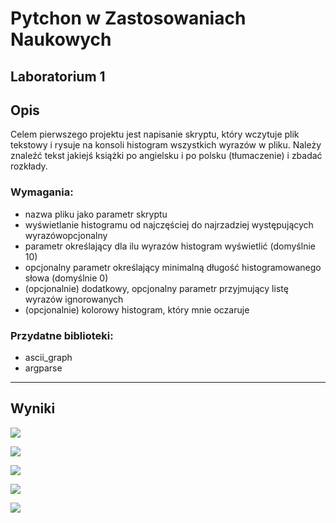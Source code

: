 Pytchon w Zastosowaniach Naukowych
================

## Laboratorium 1

## Opis

Celem pierwszego projektu jest napisanie skryptu, który wczytuje plik
tekstowy i rysuje na konsoli histogram wszystkich wyrazów w pliku.
Należy znaleźć tekst jakiejś książki po angielsku i po polsku
(tłumaczenie) i zbadać rozkłady.

### Wymagania:

  - nazwa pliku jako parametr skryptu
  - wyświetlanie histogramu od najczęściej do najrzadziej występujących
    wyrazówopcjonalny
  - parametr określający dla ilu wyrazów histogram wyświetlić (domyślnie
    10)
  - opcjonalny parametr określający minimalną długość histogramowanego
    słowa (domyślnie 0)
  - (opcjonalnie) dodatkowy, opcjonalny parametr przyjmujący listę
    wyrazów ignorowanych
  - (opcjonalnie) kolorowy histogram, który mnie oczaruje

### Przydatne biblioteki:

  - ascii\_graph
  - argparse

-----

## Wyniki

![](C:/Users/marta/Desktop/Przechwytywanie5.PNG)
  
![](C:/Users/marta/Desktop/Przechwytywanie1.PNG)

![](C:/Users/marta/Desktop/Przechwytywanie2.PNG)

![](C:/Users/marta/Desktop/Przechwytywanie3.PNG)

![](C:/Users/marta/Desktop/Przechwytywanie4.PNG)
